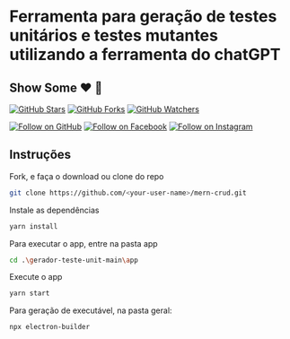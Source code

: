 # Ferramenta para geração de testes unitários e testes mutantes utilizando a ferramenta do chatGPT

## Show Some :heart: :wave:
[![GitHub Stars](https://img.shields.io/github/stars/jupassamani/gerador-teste-unit.svg?style=social&label=Star)](https://github.com/jupassamani/gerador-teste-unit)
[![GitHub Forks](https://img.shields.io/github/forks/jupassamani/gerador-teste-unit.svg?style=social&label=Fork)](https://github.com/jupassamani/gerador-teste-unit/fork)
[![GitHub Watchers](https://img.shields.io/github/watchers/jupassamani/gerador-teste-unit.svg?style=social&label=Watch)](https://github.com/jupassamani/gerador-teste-unit)

[![Follow on GitHub](https://img.shields.io/github/followers/jupassamani.svg?style=social&label=Follow)](https://github.com/jupassamani)
[![Follow on Facebook](https://img.shields.io/badge/Follow%20%40puurple.jp%20on-Facebook-%233C5A99.svg)](https://www.facebook.com/puurple.jp)
[![Follow on Instagram](https://img.shields.io/badge/Follow%20%40jupassamanii%20on-Instagram-C13584.svg)](https://instagram.com/jupassamanii)

## Instruções

Fork, e faça o  download ou clone do repo
```bash
git clone https://github.com/<your-user-name>/mern-crud.git
```

Instale as dependências
```bash
yarn install
```

Para executar o app, entre na pasta app
```bash
cd .\gerador-teste-unit-main\app
```

Execute o app
```bash
yarn start
```

Para geração de executável, na pasta geral:
```bash
npx electron-builder
```
